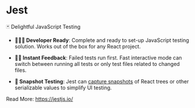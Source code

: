 # Jest

🃏 Delightful JavaScript Testing

- **👩🏻‍💻 Developer Ready**: Complete and ready to set-up JavaScript testing solution. Works out of the box for any
  React project.

- **🏃🏽 Instant Feedback**: Failed tests run first. Fast interactive mode can switch between running all tests or only
  test files related to changed files.

- **📸 Snapshot Testing**: Jest can [capture snapshots](https://jestjs.io/docs/snapshot-testing) of React trees or other
  serializable values to simplify UI testing.

Read More: https://jestjs.io/
